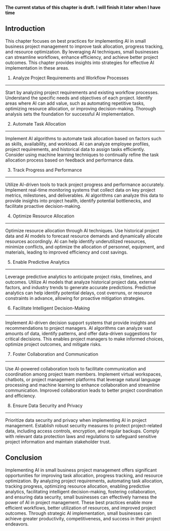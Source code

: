 **The current status of this chapter is draft. I will finish it later when I have time**

Introduction
------------

This chapter focuses on best practices for implementing AI in small business project management to improve task allocation, progress tracking, and resource optimization. By leveraging AI techniques, small businesses can streamline workflows, enhance efficiency, and achieve better project outcomes. This chapter provides insights into strategies for effective AI implementation in these areas.

1. Analyze Project Requirements and Workflow Processes
------------------------------------------------------

Start by analyzing project requirements and existing workflow processes. Understand the specific needs and objectives of each project. Identify areas where AI can add value, such as automating repetitive tasks, optimizing resource allocation, or improving decision-making. Thorough analysis sets the foundation for successful AI implementation.

2. Automate Task Allocation
---------------------------

Implement AI algorithms to automate task allocation based on factors such as skills, availability, and workload. AI can analyze employee profiles, project requirements, and historical data to assign tasks efficiently. Consider using machine learning techniques to continually refine the task allocation process based on feedback and performance data.

3. Track Progress and Performance
---------------------------------

Utilize AI-driven tools to track project progress and performance accurately. Implement real-time monitoring systems that collect data on key project metrics, milestones, and deliverables. AI algorithms can analyze this data to provide insights into project health, identify potential bottlenecks, and facilitate proactive decision-making.

4. Optimize Resource Allocation
-------------------------------

Optimize resource allocation through AI techniques. Use historical project data and AI models to forecast resource demands and dynamically allocate resources accordingly. AI can help identify underutilized resources, minimize conflicts, and optimize the allocation of personnel, equipment, and materials, leading to improved efficiency and cost savings.

5. Enable Predictive Analytics
------------------------------

Leverage predictive analytics to anticipate project risks, timelines, and outcomes. Utilize AI models that analyze historical project data, external factors, and industry trends to generate accurate predictions. Predictive analytics can help identify potential delays, cost overruns, or resource constraints in advance, allowing for proactive mitigation strategies.

6. Facilitate Intelligent Decision-Making
-----------------------------------------

Implement AI-driven decision support systems that provide insights and recommendations to project managers. AI algorithms can analyze vast amounts of data, identify patterns, and offer data-driven suggestions for critical decisions. This enables project managers to make informed choices, optimize project outcomes, and mitigate risks.

7. Foster Collaboration and Communication
-----------------------------------------

Use AI-powered collaboration tools to facilitate communication and coordination among project team members. Implement virtual workspaces, chatbots, or project management platforms that leverage natural language processing and machine learning to enhance collaboration and streamline communication. Improved collaboration leads to better project coordination and efficiency.

8. Ensure Data Security and Privacy
-----------------------------------

Prioritize data security and privacy when implementing AI in project management. Establish robust security measures to protect project-related data, including access controls, encryption, and regular backups. Comply with relevant data protection laws and regulations to safeguard sensitive project information and maintain stakeholder trust.

Conclusion
----------

Implementing AI in small business project management offers significant opportunities for improving task allocation, progress tracking, and resource optimization. By analyzing project requirements, automating task allocation, tracking progress, optimizing resource allocation, enabling predictive analytics, facilitating intelligent decision-making, fostering collaboration, and ensuring data security, small businesses can effectively harness the power of AI in project management. These best practices enable more efficient workflows, better utilization of resources, and improved project outcomes. Through strategic AI implementation, small businesses can achieve greater productivity, competitiveness, and success in their project endeavors.
